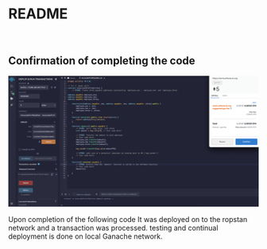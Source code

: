 # README

<br/> 

## Confirmation of completing the code

![Transaction](/Screenshots/transaction.png)


Upon completion of the following code It was deployed on to the ropstan network and a transaction was processed. testing and continual deployment is done on local Ganache network. 